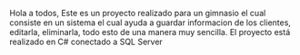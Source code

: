 Hola a todos, Este es un proyecto realizado para un gimnasio el cual consiste en un sistema
el cual ayuda a guardar informacion de los clientes, editarla, eliminarla, todo esto de una
manera muy sencilla.
El proyecto está realizado en C# conectado a SQL Server
